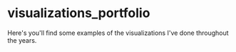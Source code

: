 # visualizations_portfolio
Here's you'll find some examples of the visualizations I've done throughout the years. 
